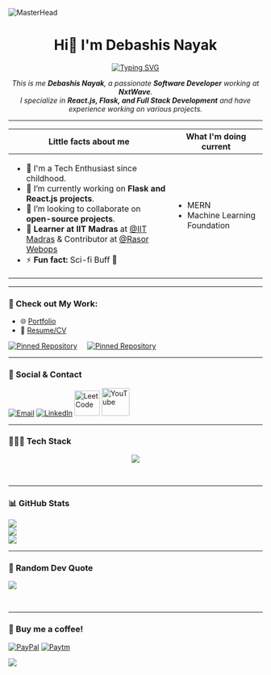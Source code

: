 ![MasterHead](https://user-images.githubusercontent.com/74038190/225813708-98b745f2-7d22-48cf-9150-083f1b00d6c9.gif)

<h1 align="center">Hi👋 I'm Debashis Nayak</h1>

<p align="center">
<a href="https://git.io/typing-svg">
  <img src="https://readme-typing-svg.herokuapp.com?font=Fira+Code&pause=1000&center=true&vCenter=true&random=false&width=600&lines=Software+Developer;Tech+Enthusiast;React+%26+Flask+Developer;Always+Learning!" alt="Typing SVG" />
</a>
</p>

<p align="center">
<em>
    This is me <b>Debashis Nayak</b>, a passionate <b>Software Developer</b> working at <b>NxtWave</b>. <br>
    I specialize in <b>React.js, Flask, and Full Stack Development</b> and have experience working on various projects. </em>
  <br>
</p>

---

| Little facts about me | What I'm doing current |
| --------------------- | --------------------- |
| <ul><li>🧞 I'm a Tech Enthusiast since childhood.</li><li>🔭 I’m currently working on **Flask and React.js projects**.</li><li>👯 I’m looking to collaborate on **open-source projects**.</li><li>💼 **Learner at IIT Madras** at <a href="https://study.iitm.ac.in/ds/">@IIT Madras</a> & Contributor at <a href="https://rasoriitm.vercel.app/">@Rasor Webops</a>  </li><li>⚡ **Fun fact:** Sci-fi Buff 🚀</li></ul> | <ul><li>MERN</li><li>Machine Learning Foundation</li></ul> |

---

### 🔗 Check out My Work:
- 🌐 [Portfolio](https://www.crio.do/learn/portfolio/cdnayak2000/)  
- 📄 [Resume/CV](https://google.com)  

[![Pinned Repository](https://github-readme-stats.vercel.app/api/pin/?username=deb2000-sudo&repo=my-react-project&theme=dark&hide_border=true)](https://github.com/deb2000-sudo/my-react-project)
&nbsp; &nbsp;
[![Pinned Repository](https://github-readme-stats.vercel.app/api/pin/?username=deb2000-sudo&repo=my-flask-api&theme=dark&hide_border=true)](https://github.com/deb2000-sudo/my-flask-api)
<br>

---

### 📧 Social & Contact
<div>
<a href="mailto:your-email@gmail.com" target="_blank" rel="noreferrer"> <img alt="Email" src="https://skillicons.dev/icons?i=gmail"/></a>
<a href="https://www.linkedin.com/in/debashis-nayak-6b013b198" target="_blank" rel="noreferrer"> <img alt="LinkedIn" src="https://skillicons.dev/icons?i=linkedin"/></a>
<a href="https://leetcode.com/yourprofile" target="_blank" rel="noreferrer"> <img alt="LeetCode" src="https://upload.wikimedia.org/wikipedia/commons/1/19/LeetCode_logo_black.png" width="50"/></a>
<a href="https://www.youtube.com/@yourchannel" target="_blank" rel="noreferrer"> <img alt="YouTube" src="" width="55"/></a>
</div>

---

### 🧑🏻‍💻 Tech Stack
<p align="center">
  <a href="https://skillicons.dev">
    <img src="https://skillicons.dev/icons?i=java,js,py,vim,html,css,react,flask,mysql,git,postman,vite,postgres,vue,tailwind&perline=5" />
  </a>
</p>

<br>

---

### 📊 GitHub Stats
![](https://github-readme-stats.vercel.app/api?username=deb2000-sudo&theme=dark&hide_border=true&include_all_commits=false&count_private=false)<br/>
![](https://github-readme-streak-stats.herokuapp.com/?user=deb2000-sudo&theme=dark&hide_border=true)<br/>
![](https://github-readme-stats.vercel.app/api/top-langs/?username=deb2000-sudo&theme=dark&hide_border=true&include_all_commits=false&count_private=false&layout=compact)

---

### 💭 Random Dev Quote  
![](https://quotes-github-readme.vercel.app/api?type=vertical&theme=dark&bg_color=00000000)

 
<br>

---

### 🧋 Buy me a coffee!
[![PayPal](https://img.shields.io/badge/PayPal-00457C?style=for-the-badge&logo=paypal&logoColor=white)](https://paypal.me/yourpaypal)
[![Paytm](https://img.shields.io/badge/Paytm-002970?style=for-the-badge&logo=paytm&logoColor=00BAF2)](https://ibb.co/yourpaytm)

[![](https://visitcount.itsvg.in/api?id=deb2000-sudo&label=Profile%20Views&color=6&icon=1&pretty=&theme=dark)](https://bit.ly/m/deb2000-sudo)
